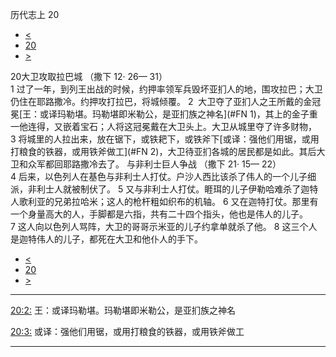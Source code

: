 ﻿





 历代志上 20




* [<](bible/1CH19.md)
* [20](bible/1CH.md)
* [>](bible/1CH21.md)



 
20大卫攻取拉巴城 （撒下 12· 26— 31）  
1 过了一年，到列王出战的时候，约押率领军兵毁坏亚扪人的地，围攻拉巴；大卫仍住在耶路撒冷。约押攻打拉巴，将城倾覆。 
2  大卫夺了亚扪人之王所戴的金冠冕[王：或译玛勒堪。玛勒堪即米勒公，是亚扪族之神名](#FN 1)，其上的金子重一他连得，又嵌着宝石；人将这冠冕戴在大卫头上。大卫从城里夺了许多财物， 
3 将城里的人拉出来，放在锯下，或铁耙下，或铁斧下[或译：强他们用锯，或用打粮食的铁器，或用铁斧做工](#FN 2)，大卫待亚扪各城的居民都是如此。其后大卫和众军都回耶路撒冷去了。 与非利士巨人争战 （撒下 21· 15— 22）  
4 后来，以色列人在基色与非利士人打仗。户沙人西比该杀了伟人的一个儿子细派，非利士人就被制伏了。 
5 又与非利士人打仗。睚珥的儿子伊勒哈难杀了迦特人歌利亚的兄弟拉哈米；这人的枪杆粗如织布的机轴。 
6 又在迦特打仗。那里有一个身量高大的人，手脚都是六指，共有二十四个指头，他也是伟人的儿子。 
7 这人向以色列人骂阵，大卫的哥哥示米亚的儿子约拿单就杀了他。 
8 这三个人是迦特伟人的儿子，都死在大卫和他仆人的手下。 
* [<](bible/1CH19.md)
* [20](bible/1CH.md)
* [>](bible/1CH21.md)





---


[20:2:](#V2)
王：或译玛勒堪。玛勒堪即米勒公，是亚扪族之神名


[20:3:](#V3)
或译：强他们用锯，或用打粮食的铁器，或用铁斧做工




---









